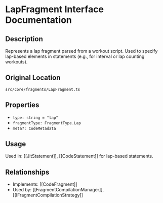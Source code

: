 # LapFragment Interface Documentation

## Description
Represents a lap fragment parsed from a workout script. Used to specify lap-based elements in statements (e.g., for interval or lap counting workouts).

## Original Location
`src/core/fragments/LapFragment.ts`

## Properties
- `type: string = "lap"`
- `fragmentType: FragmentType.Lap`
- `meta?: CodeMetadata`

## Usage
Used in: [[JitStatement]], [[CodeStatement]] for lap-based statements.

## Relationships
- Implements: [[CodeFragment]]
- Used by: [[FragmentCompilationManager]], [[IFragmentCompilationStrategy]]

